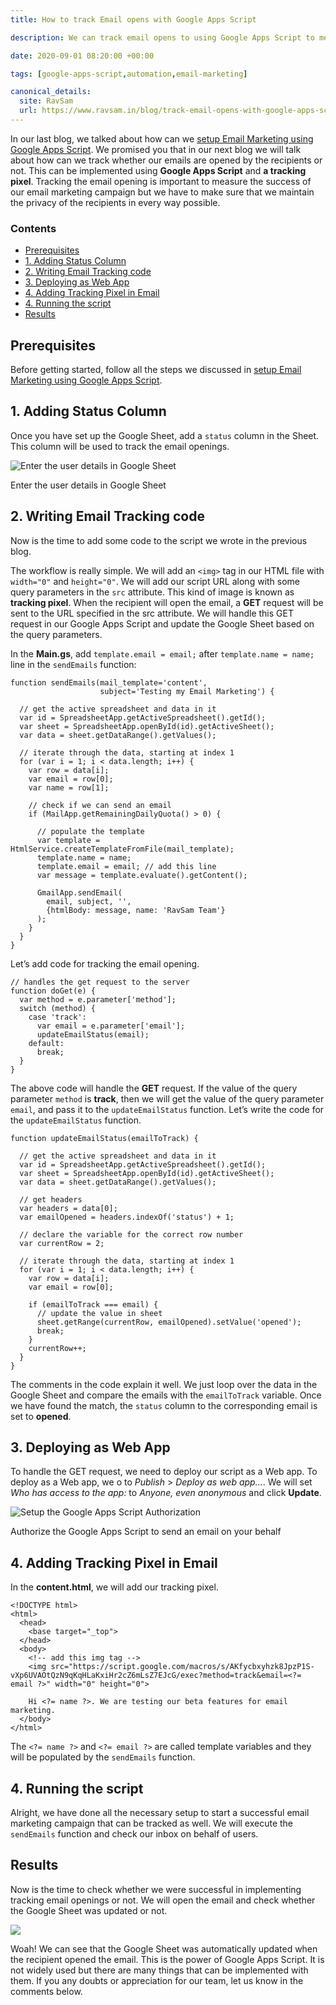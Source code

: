 ```yaml
---
title: How to track Email opens with Google Apps Script

description: We can track email opens to using Google Apps Script to measure the success of our Email Marketing campaign.

date: 2020-09-01 08:20:00 +00:00

tags: [google-apps-script,automation,email-marketing]

canonical_details:
  site: RavSam
  url: https://www.ravsam.in/blog/track-email-opens-with-google-apps-script/
---
```


In our last blog, we talked about how can we [setup Email Marketing using Google Apps Script](/blog/setup-email-marketing-using-google-apps-script/). We promised you that in our next blog we will talk about how can we track whether our emails are opened by the recipients or not. This can be implemented using **Google Apps Script** and **a tracking pixel**. Tracking the email opening is important to measure the success of our email marketing campaign but we have to make sure that we maintain the privacy of the recipients in every way possible.

### Contents

*   [Prerequisites](#prerequisites)
*   [1\. Adding Status Column](#1-adding-status-column)
*   [2\. Writing Email Tracking code](#2-writing-email-tracking-code)
*   [3\. Deploying as Web App](#3-deploying-as-web-app)
*   [4\. Adding Tracking Pixel in Email](#4-adding-tracking-pixel-in-email)
*   [4\. Running the script](#4-running-the-script)
*   [Results](#results)

Prerequisites
-------------

Before getting started, follow all the steps we discussed in [setup Email Marketing using Google Apps Script](http://www.ravsam.in/blog/setup-email-marketing-using-google-apps-script/).

1\. Adding Status Column
------------------------

Once you have set up the Google Sheet, add a `status` column in the Sheet. This column will be used to track the email openings.

![Enter the user details in Google Sheet](https://www.ravsam.in/assets/images/blog-assets/sheet.png)

Enter the user details in Google Sheet

2\. Writing Email Tracking code
-------------------------------

Now is the time to add some code to the script we wrote in the previous blog.

The workflow is really simple. We will add an `<img>` tag in our HTML file with `width="0"` and `height="0"`. We will add our script URL along with some query parameters in the `src` attribute. This kind of image is known as **tracking pixel**. When the recipient will open the email, a **GET** request will be sent to the URL specified in the src attribute. We will handle this GET request in our Google Apps Script and update the Google Sheet based on the query parameters.

In the **Main.gs**, add `template.email = email;` after `template.name = name;` line in the `sendEmails` function:

```
function sendEmails(mail_template='content',
                    subject='Testing my Email Marketing') {
  
  // get the active spreadsheet and data in it
  var id = SpreadsheetApp.getActiveSpreadsheet().getId();
  var sheet = SpreadsheetApp.openById(id).getActiveSheet();
  var data = sheet.getDataRange().getValues();
  
  // iterate through the data, starting at index 1
  for (var i = 1; i < data.length; i++) {
    var row = data[i];
    var email = row[0];
    var name = row[1];
    
    // check if we can send an email
    if (MailApp.getRemainingDailyQuota() > 0) {
        
      // populate the template
      var template = HtmlService.createTemplateFromFile(mail_template);
      template.name = name;
      template.email = email; // add this line
      var message = template.evaluate().getContent();
      
      GmailApp.sendEmail(
        email, subject, '',
        {htmlBody: message, name: 'RavSam Team'}
      );
    }
  }
}
```

Let’s add code for tracking the email opening.

```
// handles the get request to the server
function doGet(e) {
  var method = e.parameter['method'];
  switch (method) {
    case 'track':
      var email = e.parameter['email'];
      updateEmailStatus(email);
    default:
      break;
  }
}
```

The above code will handle the **GET** request. If the value of the query parameter `method` is **track**, then we will get the value of the query parameter `email`, and pass it to the `updateEmailStatus` function. Let’s write the code for the `updateEmailStatus` function.

```
function updateEmailStatus(emailToTrack) {
  
  // get the active spreadsheet and data in it
  var id = SpreadsheetApp.getActiveSpreadsheet().getId();
  var sheet = SpreadsheetApp.openById(id).getActiveSheet();
  var data = sheet.getDataRange().getValues();
  
  // get headers
  var headers = data[0];
  var emailOpened = headers.indexOf('status') + 1;
  
  // declare the variable for the correct row number
  var currentRow = 2;
  
  // iterate through the data, starting at index 1
  for (var i = 1; i < data.length; i++) {
    var row = data[i];
    var email = row[0];
    
    if (emailToTrack === email) {      
      // update the value in sheet
      sheet.getRange(currentRow, emailOpened).setValue('opened');
      break;
    }
    currentRow++;
  }
}
```

The comments in the code explain it well. We just loop over the data in the Google Sheet and compare the emails with the `emailToTrack` variable. Once we have found the match, the `status` column to the corresponding email is set to **opened**.

3\. Deploying as Web App
------------------------

To handle the GET request, we need to deploy our script as a Web app. To deploy as a Web app, we o to *Publish* > *Deploy as web app…*. We will set *Who has access to the app:* to *Anyone, even anonymous* and click **Update**.

![Setup the Google Apps Script Authorization](https://www.ravsam.in/assets/images/blog-assets/web-app-url.png)

Authorize the Google Apps Script to send an email on your behalf

4\. Adding Tracking Pixel in Email
----------------------------------

In the **content.html**, we will add our tracking pixel.

```
<!DOCTYPE html>
<html>
  <head>
    <base target="_top">
  </head>
  <body>
    <!-- add this img tag -->
    <img src="https://script.google.com/macros/s/AKfycbxyhzk8JpzP1S-vXp6UVAOtQzN9qKqHLaKxiHr2cZ6mLsZ7EJcG/exec?method=track&email=<?= email ?>" width="0" height="0"> 
    
    Hi <?= name ?>. We are testing our beta features for email marketing.
  </body>
</html>
```

The `<?= name ?>` and `<?= email ?>` are called template variables and they will be populated by the `sendEmails` function.

4\. Running the script
----------------------

Alright, we have done all the necessary setup to start a successful email marketing campaign that can be tracked as well. We will execute the `sendEmails` function and check our inbox on behalf of users.

Results
-------

Now is the time to check whether we were successful in implementing tracking email openings or not. We will open the email and check whether the Google Sheet was updated or not.

![](https://www.ravsam.in/assets/images/blog-assets/email-tracking.gif)

Woah! We can see that the Google Sheet was automatically updated when the recipient opened the email. This is the power of Google Apps Script. It is not widely used but there are many things that can be implemented with them. If you any doubts or appreciation for our team, let us know in the comments below.
    